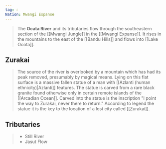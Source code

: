 ```yaml
---
tag: 💧
Nation: Mwangi Expanse
---
```

> The **Ocata River** and its tributaries flow through the southeastern section of the [[Mwangi Jungle]] in the [[Mwangi Expanse]]. It rises in the mountains to the east of the [[Bandu Hills]] and flows into [[Lake Ocota]].


## Zurakai

> The source of the river is overlooked by a mountain which has had its peak removed, presumably by magical means. Lying on this flat surface is a massive fallen statue of a man with [[Azlanti (human ethnicity)|Azlanti]] features. The statue is carved from a rare black granite found otherwise only in certain remote islands of the [[Arcadian Ocean]]. Carved into the statue is the inscription "I point the way to Zurakai, never there to return." According to legend the statue it is the key to the location of a lost city called [[Zurakai]].


## Tributaries

> - Still River
> - Jasut Flow







